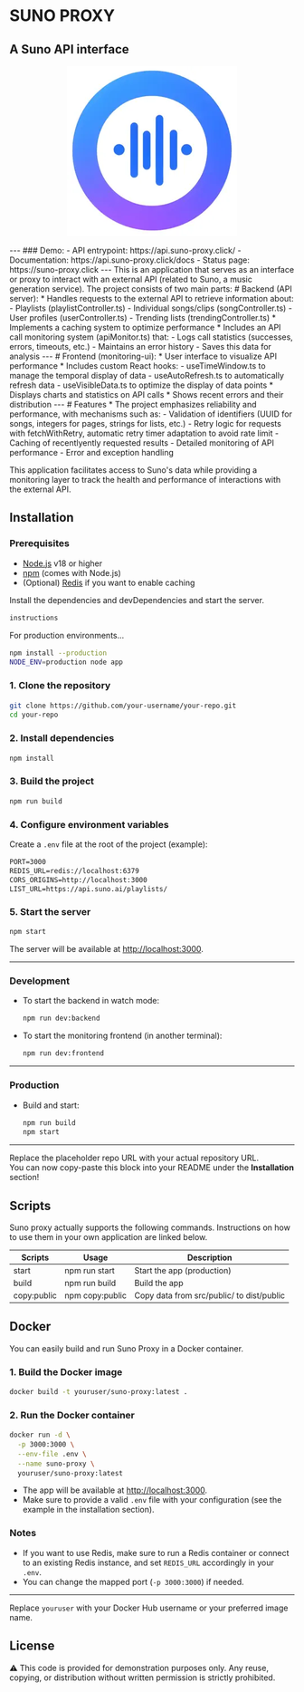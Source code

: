 # SUNO PROXY
## A Suno API interface
<p align="center">
  <img src="./public/suno_proxy.webp" alt="Suno proxy" />
</p>
---
### Demo:
- API entrypoint: https://api.suno-proxy.click/
- Documentation: https://api.suno-proxy.click/docs
- Status page: https://suno-proxy.click
---
This is an application that serves as an interface or proxy to interact with an external API (related to Suno, a music generation service). The project consists of two main parts:
# Backend (API server):
* Handles requests to the external API to retrieve information about:
    - Playlists (playlistController.ts)
    - Individual songs/clips (songController.ts)
    - User profiles (userController.ts)
    - Trending lists (trendingController.ts)
* Implements a caching system to optimize performance
* Includes an API call monitoring system (apiMonitor.ts) that:
    - Logs call statistics (successes, errors, timeouts, etc.)
    - Maintains an error history
    - Saves this data for analysis
---
# Frontend (monitoring-ui):
* User interface to visualize API performance
* Includes custom React hooks:
    - useTimeWindow.ts to manage the temporal display of data
    - useAutoRefresh.ts to automatically refresh data
    - useVisibleData.ts to optimize the display of data points
* Displays charts and statistics on API calls
* Shows recent errors and their distribution
---
# Features
* The project emphasizes reliability and performance, with mechanisms such as:
    - Validation of identifiers (UUID for songs, integers for pages, strings for lists, etc.)
    - Retry logic for requests with fetchWithRetry, automatic retry timer adaptation to avoid rate limit
    - Caching of recentlyently requested results
    - Detailed monitoring of API performance
    - Error and exception handling

This application facilitates access to Suno's data while providing a monitoring layer to track the health and performance of interactions with the external API.



## Installation

### Prerequisites
- [Node.js]([node.js]) v18 or higher
- [npm](https://www.npmjs.com/) (comes with Node.js)
- (Optional) [Redis](https://redis.io/) if you want to enable caching

Install the dependencies and devDependencies and start the server.

```sh
instructions
```

For production environments...

```sh
npm install --production
NODE_ENV=production node app
```

### 1. Clone the repository
```sh
git clone https://github.com/your-username/your-repo.git
cd your-repo
```

### 2. Install dependencies
```sh
npm install
```

### 3. Build the project
```sh
npm run build
```

### 4. Configure environment variables
Create a `.env` file at the root of the project (example):
```
PORT=3000
REDIS_URL=redis://localhost:6379
CORS_ORIGINS=http://localhost:3000
LIST_URL=https://api.suno.ai/playlists/
```

### 5. Start the server
```sh
npm start
```

The server will be available at [http://localhost:3000](http://localhost:3000).

---

### Development

- To start the backend in watch mode:
  ```sh
  npm run dev:backend
  ```
- To start the monitoring frontend (in another terminal):
  ```sh
  npm run dev:frontend
  ```

---

### Production

- Build and start:
  ```sh
  npm run build
  npm start
  ```

---

Replace the placeholder repo URL with your actual repository URL.  
You can now copy-paste this block into your README under the **Installation** section!


## Scripts

Suno proxy actually supports the following commands.
Instructions on how to use them in your own application are linked below.

| Scripts | Usage | Description
| ------ | ------ | ------ |
| start | npm run start | Start the app (production) |
| build | npm run build | Build the app |
| copy:public | npm copy:public | Copy data from src/public/ to dist/public |



## Docker

You can easily build and run Suno Proxy in a Docker container.

### 1. Build the Docker image

```sh
docker build -t youruser/suno-proxy:latest .
```

### 2. Run the Docker container

```sh
docker run -d \
  -p 3000:3000 \
  --env-file .env \
  --name suno-proxy \
  youruser/suno-proxy:latest
```

- The app will be available at [http://localhost:3000](http://localhost:3000).
- Make sure to provide a valid `.env` file with your configuration (see the example in the installation section).

### Notes

- If you want to use Redis, make sure to run a Redis container or connect to an existing Redis instance, and set `REDIS_URL` accordingly in your `.env`.
- You can change the mapped port (`-p 3000:3000`) if needed.

---

Replace `youruser` with your Docker Hub username or your preferred image name.

## License
⚠️ This code is provided for demonstration purposes only. Any reuse, copying, or distribution without written permission is strictly prohibited.

[//]: # (These are reference links used in the body of this note and get stripped out when the markdown processor does its job. There is no need to format nicely because it shouldn't be seen.)

   [markdown-it]: <https://github.com/markdown-it/markdown-it>
   [node.js]: <http://nodejs.org>
   [express]: <http://expressjs.com>
